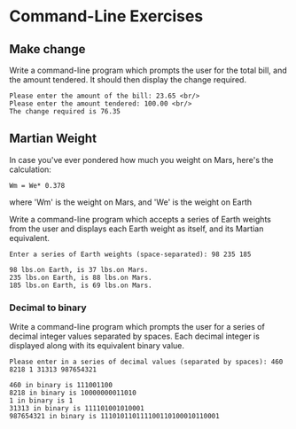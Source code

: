 # Command-Line Exercises



## Make change

Write a command-line program which prompts the user for the total bill, and the amount tendered. It should then display the change required.

```
Please enter the amount of the bill: 23.65 <br/>
Please enter the amount tendered: 100.00 <br/>
The change required is 76.35
```

## Martian Weight

In case you've ever pondered how much you weight on Mars, here's the calculation:

    Wm = We* 0.378

where 'Wm' is the weight on Mars, and 'We' is the weight on Earth

Write a command-line program which accepts a series of Earth weights from the user
and displays each Earth weight as itself, and its Martian equivalent.

```
Enter a series of Earth weights (space-separated): 98 235 185

98 lbs.on Earth, is 37 lbs.on Mars.
235 lbs.on Earth, is 88 lbs.on Mars.
185 lbs.on Earth, is 69 lbs.on Mars.
```

### Decimal to binary

Write a command-line program which prompts the user for a series of decimal integer values separated by spaces. Each decimal integer is displayed along with its equivalent binary value.

```
Please enter in a series of decimal values (separated by spaces): 460 8218 1 31313 987654321

460 in binary is 111001100
8218 in binary is 10000000011010
1 in binary is 1
31313 in binary is 111101001010001
987654321 in binary is 111010110111100110100010110001
```